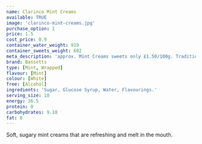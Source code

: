 ```yaml
---
name: Clarinco Mint Creams
available: TRUE
image: 'clarinco-mint-creams.jpg'
purchase_option: 1
price: 1.5
cost_price: 0.9
container_water_weight: 919
container_sweets_weight: 602
meta_description: 'approx. Mint Creams sweets only £1.50/100g. Traditional sweets and more at Humbugs Confectionery Store. Specialists in satisfying your sweet tooth!'
brand: Bassetts
type: [Mint, Wrapped]
flavour: [Mint]
colour: [White]
free: [Alcohol]
ingredients: 'Sugar, Glucose Syrup, Water, Flavourings.'
serving_size: 10
energy: 36.5
protein: 0
carbohydrates: 9.18
fat: 0
---
```

Soft, sugary mint creams that are refreshing and melt in the mouth.